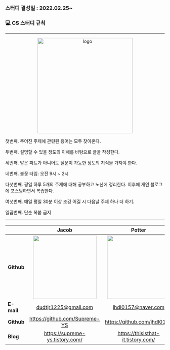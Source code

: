 ### 스터디 결성일 : 2022.02.25~

### 💻 CS 스터디 규칙
---
<p align="center">
<img src="https://user-images.githubusercontent.com/72914519/156377673-4749d509-2bc7-4ae4-b4a2-51cacc2d88fa.png" width="300px;" alt="logo"/>
</p>

첫번째. 주어진 주제에 관련된 용어는 모두 찾아온다.

두번째. 설명할 수 있을 정도의 이해를 바탕으로 글을 작성한다.

세번째. 맡은 파트가 아니어도 질문이 가능한 정도의 지식을 가져야 한다.

네번째. 불꽃 타임: 오전 9시 ~ 2시

다섯번째. 평일 하루 5개의 주제에 대해 공부하고 노션에 정리한다. 이후에 개인 블로그에 포스팅하면서 복습한다.

여섯번째. 매일 평일 30분 이상 조깅 어길 시 다음날 주제 하나 더 하기.

일곱번째. 단순 복붙 금지

---


|                | Jacob  | Potter  | Frank | Jason | 
|----------------|:--------------:|:--------------:|:--------------:|:--------------:|
| **Github**     |[<img src="https://avatars.githubusercontent.com/u/46801877?v=4" width="200px;" alt=""/>](https://github.com/Supreme-YS) | [<img src="https://avatars.githubusercontent.com/u/72914519?v=4" width="200px;" alt=""/>](https://github.com/jhdl0157) | [<img src="https://avatars.githubusercontent.com/u/58693617?v=4" width="200px;" alt=""/>](https://github.com/dhkstnaos) | [<img src="https://avatars.githubusercontent.com/u/54395509?v=4" width="200px;" alt=""/>](https://github.com/lovelyAlien) | 
| **E-mail**     | dudtjr1225@gmail.com | jhdl0157@naver.com | dhkstnaos@gmail.com | jaeseung425@gmail.com  | 
| **Github**     | https://github.com/Supreme-YS  | https://github.com/jhdl0157 | https://github.com/dhkstnaos | https://github.com/lovelyAlien| 
| **Blog**       | https://supreme-ys.tistory.com/ |https://thisisthat-it.tistory.com/ | https://crazy-horse.tistory.com/ |https://lovelyalien.tistory.com/| 
